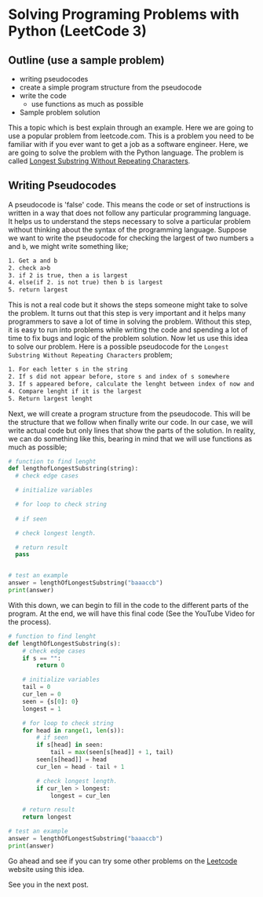 # Solving Programing Problems with Python (LeetCode 3)

<brief>

## Outline (use a sample problem)

- writing pseudocodes
- create a simple program structure from the pseudocode
- write the code
  - use functions as much as possible
- Sample problem solution

This a topic which is best explain through an example. Here we are going to use a popular problem from leetcode.com. This is a problem you need to be familiar with if you ever want to get a job as a software engineer. Here, we are going to solve the problem with the Python language. The problem is called [Longest Substring Without Repeating Characters](https://leetcode.com/problems/longest-substring-without-repeating-characters/).

## Writing Pseudocodes

A pseudocode is 'false' code. This means the code or set of instructions is written in a way that does not follow any particular programming language. It helps us to understand the steps necessary to solve a particular problem without thinking about the syntax of the programming language. Suppose we want to write the pseudocode for checking the largest of two numbers `a` and `b`, we might write something like;

```txt
1. Get a and b
2. check a>b
3. if 2 is true, then a is largest
4. else(if 2. is not true) then b is largest
5. return largest
```

This is not a real code but it shows the steps someone might take to solve the problem. It turns out that this step is very important and it helps many programmers to save a lot of time in solving the problem. Without this step, it is easy to run into problems while writing the code and spending a lot of time to fix bugs and logic of the problem solution. Now let us use this idea to solve our problem. Here is a possible pseudocode for the `Longest Substring Without Repeating Characters` problem;

```txt
1. For each letter s in the string
2. If s did not appear before, store s and index of s somewhere
3. If s appeared before, calculate the lenght between index of now and index of before
4. Compare lenght if it is the largest
5. Return largest lenght
```

Next, we will create a program structure from the pseudocode. This will be the structure that we follow when finally write our code. In our case, we will write actual code but only lines that show the parts of the solution. In reality, we can do something like this, bearing in mind that we will use functions as much as possible;

```python
# function to find lenght
def lengthofLongestSubstring(string):
  # check edge cases

  # initialize variables

  # for loop to check string
  
  # if seen

  # check longest length.

  # return result
  pass


# test an example
answer = lengthOfLongestSubstring("baaaccb")
print(answer)
```

With this down, we can begin to fill in the code to the different parts of the program. At the end, we will have this final code (See the YouTube Video for the process).

```python
# function to find lenght
def lengthOfLongestSubstring(s):
    # check edge cases
    if s == "":
        return 0

    # initialize variables
    tail = 0
    cur_len = 0
    seen = {s[0]: 0}
    longest = 1

    # for loop to check string
    for head in range(1, len(s)):
        # if seen
        if s[head] in seen:
            tail = max(seen[s[head]] + 1, tail)
        seen[s[head]] = head
        cur_len = head - tail + 1

        # check longest length.
        if cur_len > longest:
            longest = cur_len

    # return result
    return longest

# test an example
answer = lengthOfLongestSubstring("baaaccb")
print(answer)
```

Go ahead and see if you can try some other problems on the [Leetcode](leetcode.com) website using this idea.

See you in the next post.
